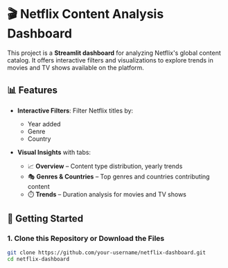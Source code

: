 # 🎬 Netflix Content Analysis Dashboard

This project is a **Streamlit dashboard** for analyzing Netflix's global content catalog. It offers interactive filters and visualizations to explore trends in movies and TV shows available on the platform.

## 📊 Features

- **Interactive Filters**: Filter Netflix titles by:
  - Year added
  - Genre
  - Country

- **Visual Insights** with tabs:
  - 📈 **Overview** – Content type distribution, yearly trends
  - 🎭 **Genres & Countries** – Top genres and countries contributing content
  - ⏱️ **Trends** – Duration analysis for movies and TV shows

## 🚀 Getting Started

### 1. Clone this Repository or Download the Files
```bash
git clone https://github.com/your-username/netflix-dashboard.git
cd netflix-dashboard
